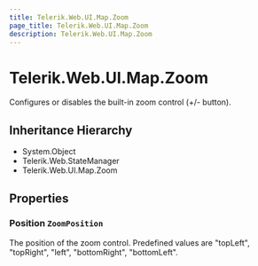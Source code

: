 ```yaml
---
title: Telerik.Web.UI.Map.Zoom
page_title: Telerik.Web.UI.Map.Zoom
description: Telerik.Web.UI.Map.Zoom
---
```


# Telerik.Web.UI.Map.Zoom

Configures or disables the built-in zoom control (+/- button).

## Inheritance Hierarchy

* System.Object
* Telerik.Web.StateManager
* Telerik.Web.UI.Map.Zoom

## Properties

###  Position `ZoomPosition`

The position of the zoom control. Predefined values are "topLeft", "topRight", "left", "bottomRight", "bottomLeft".

